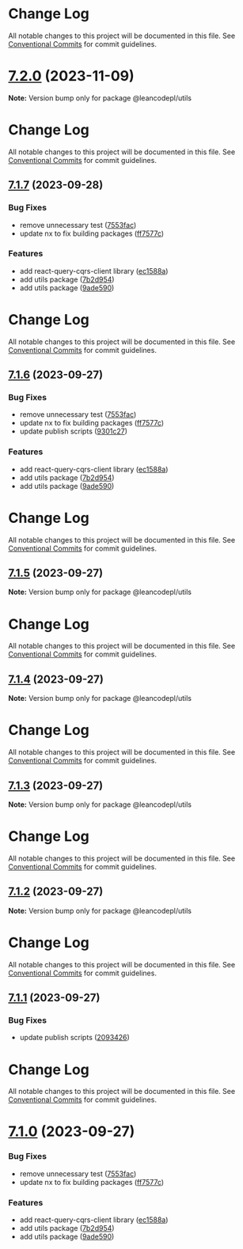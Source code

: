 # Change Log

All notable changes to this project will be documented in this file. See
[Conventional Commits](https://conventionalcommits.org) for commit guidelines.

# [7.2.0](https://github.com/leancodepl/js_corelibrary/compare/v7.1.7...v7.2.0) (2023-11-09)

**Note:** Version bump only for package @leancodepl/utils

# Change Log

All notable changes to this project will be documented in this file. See
[Conventional Commits](https://conventionalcommits.org) for commit guidelines.

## [7.1.7](https://github.com/leancodepl/js_corelibrary/compare/v7.0.0...v7.1.7) (2023-09-28)

### Bug Fixes

-   remove unnecessary test
    ([7553fac](https://github.com/leancodepl/js_corelibrary/commit/7553fac8caf3cf6ec8a3d27652cb9815c1d5a63f))
-   update nx to fix building packages
    ([ff7577c](https://github.com/leancodepl/js_corelibrary/commit/ff7577c489a575818211d68eacacaed0aa309076))

### Features

-   add react-query-cqrs-client library
    ([ec1588a](https://github.com/leancodepl/js_corelibrary/commit/ec1588a64c059619e571c3f92fd1c252480f12a2))
-   add utils package
    ([7b2d954](https://github.com/leancodepl/js_corelibrary/commit/7b2d9547c89223dd75994be1e967149f8dd0e252))
-   add utils package
    ([9ade590](https://github.com/leancodepl/js_corelibrary/commit/9ade590b39611942134e4b8a0c137464d80734e3))

# Change Log

All notable changes to this project will be documented in this file. See
[Conventional Commits](https://conventionalcommits.org) for commit guidelines.

## [7.1.6](https://github.com/leancodepl/js_corelibrary/compare/v7.0.0...v7.1.6) (2023-09-27)

### Bug Fixes

-   remove unnecessary test
    ([7553fac](https://github.com/leancodepl/js_corelibrary/commit/7553fac8caf3cf6ec8a3d27652cb9815c1d5a63f))
-   update nx to fix building packages
    ([ff7577c](https://github.com/leancodepl/js_corelibrary/commit/ff7577c489a575818211d68eacacaed0aa309076))
-   update publish scripts
    ([9301c27](https://github.com/leancodepl/js_corelibrary/commit/9301c277f34230e63bd60735bfbc244825a74405))

### Features

-   add react-query-cqrs-client library
    ([ec1588a](https://github.com/leancodepl/js_corelibrary/commit/ec1588a64c059619e571c3f92fd1c252480f12a2))
-   add utils package
    ([7b2d954](https://github.com/leancodepl/js_corelibrary/commit/7b2d9547c89223dd75994be1e967149f8dd0e252))
-   add utils package
    ([9ade590](https://github.com/leancodepl/js_corelibrary/commit/9ade590b39611942134e4b8a0c137464d80734e3))

# Change Log

All notable changes to this project will be documented in this file. See
[Conventional Commits](https://conventionalcommits.org) for commit guidelines.

## [7.1.5](https://github.com/leancodepl/js_corelibrary/compare/v7.1.4...v7.1.5) (2023-09-27)

**Note:** Version bump only for package @leancodepl/utils

# Change Log

All notable changes to this project will be documented in this file. See
[Conventional Commits](https://conventionalcommits.org) for commit guidelines.

## [7.1.4](https://github.com/leancodepl/js_corelibrary/compare/v7.1.3...v7.1.4) (2023-09-27)

**Note:** Version bump only for package @leancodepl/utils

# Change Log

All notable changes to this project will be documented in this file. See
[Conventional Commits](https://conventionalcommits.org) for commit guidelines.

## [7.1.3](https://github.com/leancodepl/js_corelibrary/compare/v7.1.2...v7.1.3) (2023-09-27)

**Note:** Version bump only for package @leancodepl/utils

# Change Log

All notable changes to this project will be documented in this file. See
[Conventional Commits](https://conventionalcommits.org) for commit guidelines.

## [7.1.2](https://github.com/leancodepl/js_corelibrary/compare/v7.1.1...v7.1.2) (2023-09-27)

**Note:** Version bump only for package @leancodepl/utils

# Change Log

All notable changes to this project will be documented in this file. See
[Conventional Commits](https://conventionalcommits.org) for commit guidelines.

## [7.1.1](https://github.com/leancodepl/js_corelibrary/compare/v7.1.0...v7.1.1) (2023-09-27)

### Bug Fixes

-   update publish scripts
    ([2093426](https://github.com/leancodepl/js_corelibrary/commit/20934263c8dcf540f522f4667dfc2e8e825ff159))

# Change Log

All notable changes to this project will be documented in this file. See
[Conventional Commits](https://conventionalcommits.org) for commit guidelines.

# [7.1.0](https://github.com/leancodepl/js_corelibrary/compare/v7.0.0...v7.1.0) (2023-09-27)

### Bug Fixes

-   remove unnecessary test
    ([7553fac](https://github.com/leancodepl/js_corelibrary/commit/7553fac8caf3cf6ec8a3d27652cb9815c1d5a63f))
-   update nx to fix building packages
    ([ff7577c](https://github.com/leancodepl/js_corelibrary/commit/ff7577c489a575818211d68eacacaed0aa309076))

### Features

-   add react-query-cqrs-client library
    ([ec1588a](https://github.com/leancodepl/js_corelibrary/commit/ec1588a64c059619e571c3f92fd1c252480f12a2))
-   add utils package
    ([7b2d954](https://github.com/leancodepl/js_corelibrary/commit/7b2d9547c89223dd75994be1e967149f8dd0e252))
-   add utils package
    ([9ade590](https://github.com/leancodepl/js_corelibrary/commit/9ade590b39611942134e4b8a0c137464d80734e3))
